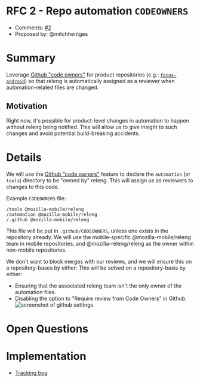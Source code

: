 # RFC 2 - Repo automation `CODEOWNERS`
* Comments: [#2](https://api.github.com/repos/mozilla-releng/releng-rfcs/issues/2)
* Proposed by: @mitchhentges

# Summary

Leverage [Github "code owners"](https://help.github.com/articles/about-code-owners/) for product repositories (e.g.: [`focus-android`](https://github.com/mozilla-mobile/focus-android/)) so that releng is automatically assigned as a reviewer when automation-related files are changed.

## Motivation

Right now, it's possible for product-level changes in automation to happen without releng being notified. This will allow us to give insight to such changes and avoid potential build-breaking accidents.

# Details

We will use the [Github "code owners"](https://help.github.com/articles/about-code-owners/) feature to declare the `automation` (or `tools`) directory to be "owned by" releng. This will assign us as reviewers to changes to this code. 

Example `CODEOWNERS` file:
```
/tools @mozilla-mobile/releng
/automation @mozilla-mobile/releng
/.github @mozilla-mobile/releng
```

This file will be put in `.github/CODEOWNERS`, unless one exists in the repository already.
We will use the mobile-specific @mozilla-mobile/releng team in mobile repositories, and @mozilla-releng/releng as the owner within non-mobile repositories.

We don't want to block merges with our reviews, and we will ensure this on a repository-bases by either:
This will be solved on a repository-basis by either:
* Ensuring that the associated releng team isn't the only owner of the automation files.
* Disabling the option to "Require review from Code Owners" in Github.
![screenshot of github settings](https://help.github.com/assets/images/help/repository/PR-review-required-code-owner.png)

# Open Questions

# Implementation

* [Tracking bug](https://github.com/mozilla-releng/releng-rfcs/issues/15)
